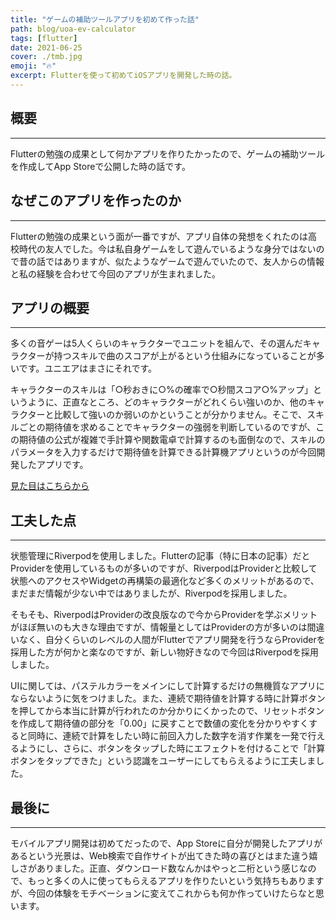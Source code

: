 ```yaml
---
title: "ゲームの補助ツールアプリを初めて作った話"
path: blog/uoa-ev-calculator
tags: [flutter]
date: 2021-06-25
cover: ./tmb.jpg
emoji: "🔥"
excerpt: Flutterを使って初めてiOSアプリを開発した時の話。
---
```


## 概要
---
Flutterの勉強の成果として何かアプリを作りたかったので、ゲームの補助ツールを作成してApp Storeで公開した時の話です。

## なぜこのアプリを作ったのか
---
Flutterの勉強の成果という面が一番ですが、アプリ自体の発想をくれたのは高校時代の友人でした。今は私自身ゲームをして遊んでいるような身分ではないので昔の話ではありますが、似たようなゲームで遊んでいたので、友人からの情報と私の経験を合わせて今回のアプリが生まれました。

## アプリの概要
---
多くの音ゲーは5人くらいのキャラクターでユニットを組んで、その選んだキャラクターが持つスキルで曲のスコアが上がるという仕組みになっていることが多いです。ユニエアはまさにそれです。

キャラクターのスキルは「○秒おきに○%の確率で○秒間スコア○%アップ」というように、正直なところ、どのキャラクターがどれくらい強いのか、他のキャラクターと比較して強いのか弱いのかということが分かりません。そこで、スキルごとの期待値を求めることでキャラクターの強弱を判断しているのですが、この期待値の公式が複雑で手計算や関数電卓で計算するのも面倒なので、スキルのパラメータを入力するだけで期待値を計算できる計算機アプリというのが今回開発したアプリです。

[見た目はこちらから](https://apps.apple.com/us/app/%E3%83%A6%E3%83%8B%E3%82%A8%E3%82%A2-%E6%9C%9F%E5%BE%85%E5%80%A4%E8%A8%88%E7%AE%97%E6%A9%9F/id1571748443?itsct=apps_box_link&itscg=30200)

## 工夫した点
---
状態管理にRiverpodを使用しました。Flutterの記事（特に日本の記事）だとProviderを使用しているものが多いのですが、RiverpodはProviderと比較して状態へのアクセスやWidgetの再構築の最適化など多くのメリットがあるので、まだまだ情報が少ない中ではありましたが、Riverpodを採用しました。

そもそも、RiverpodはProviderの改良版なので今からProviderを学ぶメリットがほぼ無いのも大きな理由ですが、情報量としてはProviderの方が多いのは間違いなく、自分くらいのレベルの人間がFlutterでアプリ開発を行うならProviderを採用した方が何かと楽なのですが、新しい物好きなので今回はRiverpodを採用しました。

UIに関しては、パステルカラーをメインにして計算するだけの無機質なアプリにならないように気をつけました。また、連続で期待値を計算する時に計算ボタンを押してから本当に計算が行われたのか分かりにくかったので、リセットボタンを作成して期待値の部分を「0.00」に戻すことで数値の変化を分かりやすくすると同時に、連続で計算をしたい時に前回入力した数字を消す作業を一発で行えるようにし、さらに、ボタンをタップした時にエフェクトを付けることで「計算ボタンをタップできた」という認識をユーザーにしてもらえるように工夫しました。

## 最後に
---
モバイルアプリ開発は初めてだったので、App Storeに自分が開発したアプリがあるという光景は、Web検索で自作サイトが出てきた時の喜びとはまた違う嬉しさがありました。正直、ダウンロード数なんかはやっと二桁という感じなので、もっと多くの人に使ってもらえるアプリを作りたいという気持ちもありますが、今回の体験をモチベーションに変えてこれからも何か作っていけたらなと思います。
